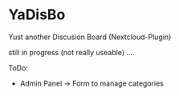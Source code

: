 # YaDisBo

Yust another Discusion Board (Nextcloud-Plugin)


still in progress (not really useable) ....


ToDo:

- Admin Panel
 -> Form to manage categories
